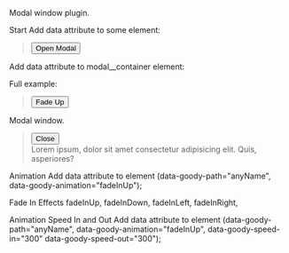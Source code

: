 Modal window plugin.


Start
Add data attribute to some element:

> <button class="open" data-goody-target="anyName">Open Modal</button>

Add data attribute to modal__container element:

> <div class="modal__container" data-goody-target="anyName">

Full example:

> <button class="open"
>        data-goody-path="example"
>        data-goody-animation="fadeInUp"
>        data-goody-speed-in="300"
>        data-goody-speed-out="300">
> Fade Up
> </button>

Modal window.
> <div class="modal">
>   <div class="modal__container" data-goody-target="example">
>     <button class="modal__close">Close</button>
>     <div class="modal__content">
>       Lorem ipsum, dolor sit amet consectetur adipisicing elit. Quis, asperiores?
>     </div>
>   </div>
> </div>


Animation
Add data attribute to element (data-goody-path="anyName", data-goody-animation="fadeInUp");

Fade In Effects
  fadeInUp,
  fadeInDown,
  fadeInLeft,
  fadeInRight,

Animation Speed In and Out
Add data attribute to element
(data-goody-path="anyName", data-goody-animation="fadeInUp", data-goody-speed-in="300" data-goody-speed-out="300");
